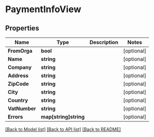 # PaymentInfoView

## Properties

Name | Type | Description | Notes
------------ | ------------- | ------------- | -------------
**FromOrga** | **bool** |  | [optional] 
**Name** | **string** |  | [optional] 
**Company** | **string** |  | [optional] 
**Address** | **string** |  | [optional] 
**ZipCode** | **string** |  | [optional] 
**City** | **string** |  | [optional] 
**Country** | **string** |  | [optional] 
**VatNumber** | **string** |  | [optional] 
**Errors** | **map[string]string** |  | [optional] 

[[Back to Model list]](../README.md#documentation-for-models) [[Back to API list]](../README.md#documentation-for-api-endpoints) [[Back to README]](../README.md)


